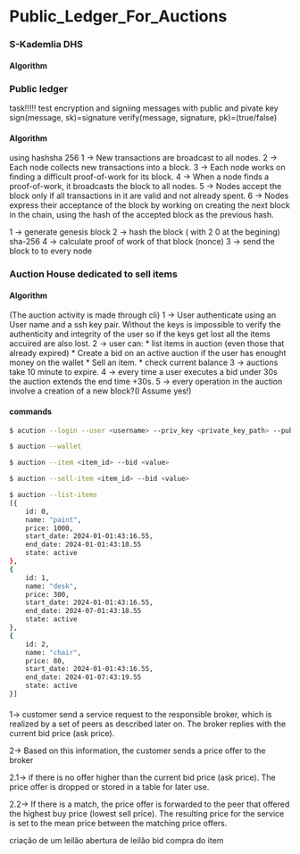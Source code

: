 # Public_Ledger_For_Auctions

### S-Kademlia DHS
#### Algorithm

### Public ledger

task!!!!!
test encryption and signiing messages with public and pivate key
sign(message, sk)=signature
verify(message, signature, pk)=(true/false)
#### Algorithm
using hashsha 256
1 -> New transactions are broadcast to all nodes.
2 -> Each node collects new transactions into a block.
3 -> Each node works on finding a difficult proof-of-work for its block.
4 -> When a node finds a proof-of-work, it broadcasts the block to all nodes.
5 -> Nodes accept the block only if all transactions in it are valid and not already spent.
6 -> Nodes express their acceptance of the block by working on creating the next block in the
chain, using the hash of the accepted block as the previous hash.




1 -> generate genesis block
2 -> hash the block ( with 2 0 at the begining) sha-256
4 -> calculate proof of work of that block (nonce)
3 -> send the block to to every node


### Auction House dedicated to sell items
#### Algorithm

(The auction activity is made through cli)
1 -> User authenticate using an User name and a ssh key pair.
    Without the keys is impossible to verify the authenticity and integrity of the user so if the keys get lost all the items accuired are also lost.
2 -> user can:
    * list items in auction (even those that already expired)
    * Create a bid on an active auction if the user has enought money on the wallet
    * Sell an item.
    * check current balance
3 -> auctions take 10 minute to expire.
4 -> every time a user executes a bid under 30s the auction extends the end    time +30s.
5 -> every operation in the auction involve a creation of a new block?(I Assume yes!)

#### commands
```bash
$ acution --login --user <username> --priv_key <private_key_path> --pub_key <pub_key_path>
```
```bash
$ auction --wallet
```
```bash
$ auction --item <item_id> --bid <value>
```
```bash
$ auction --sell-item <item_id> --bid <value>
```
```bash
$ auction --list-items
[{
    id: 0,
    name: "paint",
    price: 1000,
    start_date: 2024-01-01:43:16.55,
    end_date: 2024-01-01:43:18.55
    state: active
},
{
    id: 1,
    name: "desk",
    price: 300,
    start_date: 2024-01-01:43:16.55,
    end_date: 2024-07-01:43:18.55
    state: active
},
{
    id: 2,
    name: "chair",
    price: 80,
    start_date: 2024-01-01:43:16.55,
    end_date: 2024-01-07:43:19.55
    state: active
}]
```


####

1-> customer send a service request to the responsible broker, which is realized by a set of peers as described later on.
The broker replies with the current bid price (ask price).

2-> Based on this information, the customer
sends a price offer to the broker

2.1-> if there is no offer higher than the
current bid price (ask price). The price offer is dropped or
stored in a table for later use.

2.2-> If there is a match, the price offer is forwarded to the peer
that offered the highest buy price (lowest sell price). The
resulting price for the service is set to the mean price between
the matching price offers.


criação de um leilão
abertura de leilão
bid
compra do item

